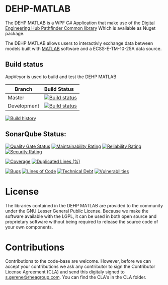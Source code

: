 # DEHP-MATLAB

The DEHP MATLAB is a WPF C# Application that make use of the [Digital Engineering Hub Pathfinder Common library](https://github.com/RHEAGROUP/DEHP-Common)
Which is available as Nuget package.

The DEHP MATLAB allows users to interactivly exchange data between models built with [MATLAB](https://www.matlab.com/) software and a ECSS-E-TM-10-25A data source.

## Build status

AppVeyor is used to build and test the DEHP MATLAB

Branch | Build Status
------- | :------------
Master |  [![Build status](https://ci.appveyor.com/api/projects/status/sn5n6i80qv33mn9m/branch/master?svg=true)](https://ci.appveyor.com/project/rheagroup/deh-matlab/branch/master)
Development |  [![Build status](https://ci.appveyor.com/api/projects/status/sn5n6i80qv33mn9m/branch/development?svg=true)](https://ci.appveyor.com/project/rheagroup/deh-matlab/branch/development)

[![Build history](https://buildstats.info/appveyor/chart/rheagroup/dehp-matlab)](https://ci.appveyor.com/project/rheagroup/dehp-matlab/history)

## SonarQube Status:

[![Quality Gate Status](https://sonarcloud.io/api/project_badges/measure?project=RHEAGROUP_DEH-MATLAB&metric=alert_status)](https://sonarcloud.io/dashboard?id=RHEAGROUP_DEH-MATLAB)
[![Maintainability Rating](https://sonarcloud.io/api/project_badges/measure?project=RHEAGROUP_DEH-MATLAB&metric=sqale_rating)](https://sonarcloud.io/dashboard?id=RHEAGROUP_DEH-MATLAB)
[![Reliability Rating](https://sonarcloud.io/api/project_badges/measure?project=RHEAGROUP_DEH-MATLAB&metric=reliability_rating)](https://sonarcloud.io/dashboard?id=RHEAGROUP_DEH-MATLAB)
[![Security Rating](https://sonarcloud.io/api/project_badges/measure?project=RHEAGROUP_DEH-MATLAB&metric=security_rating)](https://sonarcloud.io/dashboard?id=RHEAGROUP_DEH-MATLAB)

[![Coverage](https://sonarcloud.io/api/project_badges/measure?project=RHEAGROUP_DEH-MATLAB&metric=coverage)](https://sonarcloud.io/dashboard?id=RHEAGROUP_DEH-MATLAB)
[![Duplicated Lines (%)](https://sonarcloud.io/api/project_badges/measure?project=RHEAGROUP_DEH-MATLAB&metric=duplicated_lines_density)](https://sonarcloud.io/dashboard?id=RHEAGROUP_DEH-MATLAB)

[![Bugs](https://sonarcloud.io/api/project_badges/measure?project=RHEAGROUP_DEH-MATLAB&metric=bugs)](https://sonarcloud.io/dashboard?id=RHEAGROUP_DEH-MATLAB)
[![Lines of Code](https://sonarcloud.io/api/project_badges/measure?project=RHEAGROUP_DEH-MATLAB&metric=ncloc)](https://sonarcloud.io/dashboard?id=RHEAGROUP_DEH-MATLAB)
[![Technical Debt](https://sonarcloud.io/api/project_badges/measure?project=RHEAGROUP_DEH-MATLAB&metric=sqale_index)](https://sonarcloud.io/dashboard?id=RHEAGROUP_DEH-MATLAB)
[![Vulnerabilities](https://sonarcloud.io/api/project_badges/measure?project=RHEAGROUP_DEH-MATLAB&metric=vulnerabilities)](https://sonarcloud.io/dashboard?id=RHEAGROUP_DEH-MATLAB)
# License

The libraries contained in the DEHP MATLAB are provided to the community under the GNU Lesser General Public License. Because we make the software available with the LGPL, it can be used in both open source and proprietary software without being required to release the source code of your own components.

# Contributions

Contributions to the code-base are welcome. However, before we can accept your contributions we ask any contributor to sign the Contributor License Agreement (CLA) and send this digitaly signed to s.gerene@rheagroup.com. You can find the CLA's in the CLA folder.
